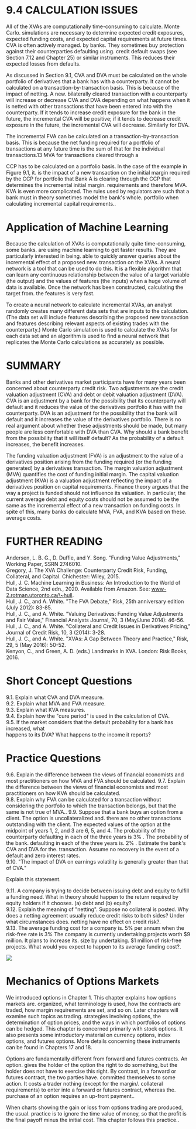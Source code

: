 # 9.4 CALCULATION ISSUES  

All of the XVAs are computationally time-consuming to calculate. Monte Carlo. simulations are necessary to determine expected credit exposures, expected funding costs, and expected capital requirements at future times. CVA is often actively managed. by banks. They sometimes buy protection against their counterparties defaulting using. credit default swaps (see Section 7.12 and Chapter 25) or similar instruments. This reduces their expected losses from defaults.  

As discussed in Section 9.1, CVA and DVA must be calculated on the whole portfolio of derivatives that a bank has with a counterparty. It cannot be calculated on a transaction-by-transaction basis. This is because of the impact of netting. A new. bilaterally cleared transaction with a counterparty will increase or decrease CVA and DVA depending on what happens when it is netted with other transactions that have been entered into with the counterparty. If it tends to increase credit exposure for the bank in the future, the incremental CVA will be positive; if it tends to decrease credit exposure in the future, the incremental CVA will decrease. Similarly for DVA.  

The incremental FVA can be calculated on a transaction-by-transaction basis. This is because the net funding required for a portfolio of transactions at any future time is the sum of that for the individual transactions.13 MVA for transactions cleared through a  

CCP has to be calculated on a portfolio basis. In the case of the example in Figure 9.1, it. is the impact of a new transaction on the initial margin required by the CCP for portfolio that Bank A is clearing through the CCP that determines the incremental initial margin. requirements and therefore MVA. KVA is even more complicated. The rules used by regulators are such that a bank must in theory sometimes model the bank's whole. portfolio when calculating incremental capital requirements..  

# Application of Machine Learning  

Because the calculation of XVAs is computationally quite time-consuming, some banks. are using machine learning to get faster results. They are particularly interested in being. able to quickly answer queries about the incremental effect of a proposed new. transaction on the XVAs. A neural network is a tool that can be used to do this. It is a flexible algorithm that can learn any continuous relationship between the value of a target variable (the output) and the values of features (the inputs) when a huge volume of data is available. Once the network has been constructed, calculating the target from. the features is very fast.  

To create a neural network to calculate incremental XVAs, an analyst randomly creates many different data sets that are inputs to the calculation. (The data set will include features describing the proposed new transaction and features describing relevant aspects of existing trades with the counterparty.) Monte Carlo simulation is used to calculate the XVAs for each data set and an algorithm is used to find a neural network that replicates the Monte Carlo calculations as accurately as possible.  

# SUMMARY  

Banks and other derivatives market participants have for many years been concerned about counterparty credit risk. Two adjustments are the credit valuation adjustment (CVA) and debt or debit valuation adjustment (DVA). CVA is an adjustment by a bank for the possibility that its counterparty will default and it reduces the value of the derivatives portfolio it has with the counterparty. DVA is an adjustment for the possibility that the bank will default and it increases the value of the derivatives portfolio. There is no real argument about whether these adjustments should be made, but many people are less comfortable with DVA than CVA. Why should a bank benefit from the possibility that it will itself default? As the probability of a default increases, the benefit increases.  

The funding valuation adjustment (FVA) is an adjustment to the value of a derivatives position arising from the funding required (or the funding generated) by a derivatives transaction. The margin valuation adjustment (MVA) quantifies the cost of funding initial margin. The capital valuation adjustment (KVA) is a valuation adjustment reflecting the impact of a derivatives position on capital requirements. Finance theory argues that the way a project is funded should not influence its valuation. In particular, the current average debt and equity costs should not be assumed to be the same as the incremental effect of a new transaction on funding costs. In spite of this, many banks do calculate MVA, FVA, and KVA based on these. average costs.  

# FURTHER READING  

Andersen, L. B. G., D. Duffie, and Y. Song. "Funding Value Adjustments," Working Paper, SSRN 2746010.   
Gregory, J. The XVA Challenge: Counterparty Credit Risk, Funding, Collateral, and Capital. Chichester: Wiley, 2015.   
Hull, J. C. Machine Learning in Business: An Introduction to the World of Data Science, 2nd edn., 2020. Available from Amazon. See: www-2.rotman.utoronto.ca/\~hull.   
Hull, J. C., and A. White. "The FVA Debate," Risk, 25th anniversary edition (July 2012): 83-85.   
Hull, J. C., and A. White. "Valuing Derivatives: Funding Value Adjustments and Fair Value," Financial Analysts Journal, 70, 3 (May/June 2014): 46-56.   
Hull, J. C., and A. White. "Collateral and Credit Issues in Derivatives Pricing," Journal of Credit Risk, 10, 3 (2014): 3-28.   
Hull, J. C., and A. White. "XVAs: A Gap Between Theory and Practice," Risk, 29, 5 (May 2016): 50-52.   
Kenyon, C., and Green, A. D. (eds.) Landmarks in XVA. London: Risk Books, 2016.  

# Short Concept Questions  

9.1. Explain what CVA and DVA measure.   
9.2. Explain what MVA and FVA measure.   
9.3. Explain what KVA measures.   
9.4. Explain how the "cure period" is used in the calculation of CVA.   
9.5. If the market considers that the default probability for a bank has increased, what   
happens to its DVA? What happens to the income it reports?  

# Practice Questions  

9.6. Explain the difference between the views of financial economists and most practitioners on how MVA and FVA should be calculated. 9.7. Explain the difference between the views of financial economists and most practitioners on how KVA should be calculated.   
9.8. Explain why FVA can be calculated for a transaction without considering the portfolio to which the transaction belongs, but that the same is not true of MVA.. 9.9. Suppose that a bank buys an option from a client. The option is uncollateralized and. there are no other transactions outstanding with the client. The expected values of the option at the midpoint of years 1, 2, and 3 are 6, 5, and 4. The probability of the counterparty defaulting in each of the three years is $3\%$ . The probability of the bank. defaulting in each of the three years is. $2\%$ . Estimate the bank's CVA and DVA for the. transaction. Assume no recovery in the event of a default and zero interest rates.   
9.10. "The impact of DVA on earnings volatility is generally greater than that of CVA."  

Explain this statement.  

9.11. A company is trying to decide between issuing debt and equity to fulfill a funding need. What in theory should happen to the return required by equity holders if it chooses. (a) debt and (b) equity?   
9.12. Explain the meaning of "netting". Suppose no collateral is posted. Why does a netting agreement usually reduce credit risks to both sides? Under what circumstances does. netting have no effect on credit risk?.   
9.13. The average funding cost for a company is. $5\%$ per annum when the risk-free rate is $3\%$ The company is currently undertaking projects worth $\$9$ million. It plans to increase its. size by undertaking. $\$1$ million of risk-free projects. What would you expect to happen to its average funding cost?.  

![](images/1ce4b24af23b5ac52adfb5a9f9928fe28ec70353d7cf60a3336dfbcaedd3d431.jpg)  

# Mechanics of Options Markets  

We introduced options in Chapter 1. This chapter explains how options markets are. organized, what terminology is used, how the contracts are traded, how margin requirements are set, and so on. Later chapters will examine such topics as trading. strategies involving options, the determination of option prices, and the ways in which portfolios of options can be hedged. This chapter is concerned primarily with stock options. It also presents some introductory material on currency options, index options, and futures options. More details concerning these instruments can be found in Chapters 17 and 18.  

Options are fundamentally different from forward and futures contracts. An option. gives the holder of the option the right to do something, but the holder does not have to exercise this right. By contrast, in a forward or futures contract, the two parties have. committed themselves to some action. It costs a trader nothing (except for the margin/. collateral requirements) to enter into a forward or futures contract, whereas the. purchase of an option requires an up-front payment..  

When charts showing the gain or loss from options trading are produced, the usual. practice is to ignore the time value of money, so that the profit is the final payoff minus the initial cost. This chapter follows this practice..  
